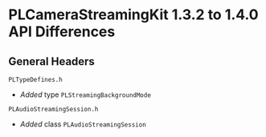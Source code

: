 # PLCameraStreamingKit 1.3.2 to 1.4.0 API Differences

## General Headers

```PLTypeDefines.h```

- *Added* type `PLStreamingBackgroundMode`

```PLAudioStreamingSession.h```

- *Added* class `PLAudioStreamingSession`